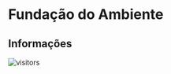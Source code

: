 # Fundação do Ambiente

## Informações

![visitors](https://visitor-badge.glitch.me/badge?page_id=Devsgeeknerd.fun-amb-android-express "Total de Visitas")
